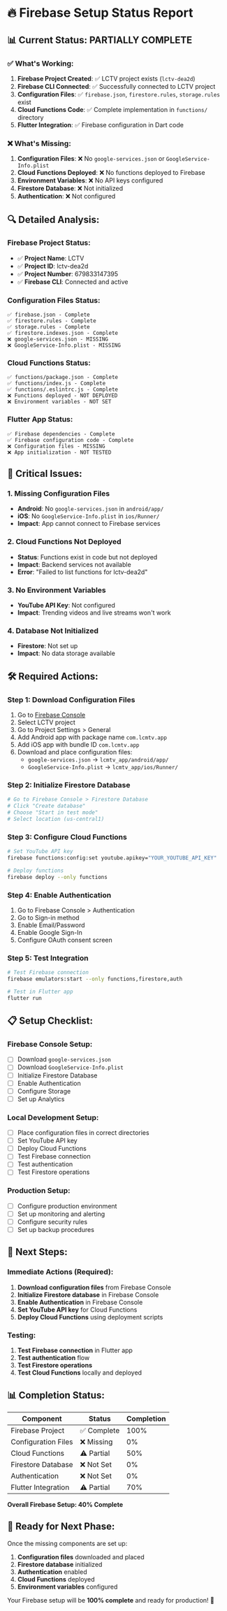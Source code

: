 # 🔥 Firebase Setup Status Report

## 📊 **Current Status: PARTIALLY COMPLETE**

### ✅ **What's Working:**
1. **Firebase Project Created**: ✅ LCTV project exists (`lctv-dea2d`)
2. **Firebase CLI Connected**: ✅ Successfully connected to LCTV project
3. **Configuration Files**: ✅ `firebase.json`, `firestore.rules`, `storage.rules` exist
4. **Cloud Functions Code**: ✅ Complete implementation in `functions/` directory
5. **Flutter Integration**: ✅ Firebase configuration in Dart code

### ❌ **What's Missing:**
1. **Configuration Files**: ❌ No `google-services.json` or `GoogleService-Info.plist`
2. **Cloud Functions Deployed**: ❌ No functions deployed to Firebase
3. **Environment Variables**: ❌ No API keys configured
4. **Firestore Database**: ❌ Not initialized
5. **Authentication**: ❌ Not configured

## 🔍 **Detailed Analysis:**

### **Firebase Project Status:**
- ✅ **Project Name**: LCTV
- ✅ **Project ID**: lctv-dea2d
- ✅ **Project Number**: 679833147395
- ✅ **Firebase CLI**: Connected and active

### **Configuration Files Status:**
```
✅ firebase.json - Complete
✅ firestore.rules - Complete  
✅ storage.rules - Complete
✅ firestore.indexes.json - Complete
❌ google-services.json - MISSING
❌ GoogleService-Info.plist - MISSING
```

### **Cloud Functions Status:**
```
✅ functions/package.json - Complete
✅ functions/index.js - Complete
✅ functions/.eslintrc.js - Complete
❌ Functions deployed - NOT DEPLOYED
❌ Environment variables - NOT SET
```

### **Flutter App Status:**
```
✅ Firebase dependencies - Complete
✅ Firebase configuration code - Complete
❌ Configuration files - MISSING
❌ App initialization - NOT TESTED
```

## 🚨 **Critical Issues:**

### **1. Missing Configuration Files**
- **Android**: No `google-services.json` in `android/app/`
- **iOS**: No `GoogleService-Info.plist` in `ios/Runner/`
- **Impact**: App cannot connect to Firebase services

### **2. Cloud Functions Not Deployed**
- **Status**: Functions exist in code but not deployed
- **Impact**: Backend services not available
- **Error**: "Failed to list functions for lctv-dea2d"

### **3. No Environment Variables**
- **YouTube API Key**: Not configured
- **Impact**: Trending videos and live streams won't work

### **4. Database Not Initialized**
- **Firestore**: Not set up
- **Impact**: No data storage available

## 🛠️ **Required Actions:**

### **Step 1: Download Configuration Files**
1. Go to [Firebase Console](https://console.firebase.google.com/)
2. Select LCTV project
3. Go to Project Settings > General
4. Add Android app with package name `com.lcmtv.app`
5. Add iOS app with bundle ID `com.lcmtv.app`
6. Download and place configuration files:
   - `google-services.json` → `lcmtv_app/android/app/`
   - `GoogleService-Info.plist` → `lcmtv_app/ios/Runner/`

### **Step 2: Initialize Firestore Database**
```bash
# Go to Firebase Console > Firestore Database
# Click "Create database"
# Choose "Start in test mode"
# Select location (us-central1)
```

### **Step 3: Configure Cloud Functions**
```bash
# Set YouTube API key
firebase functions:config:set youtube.apikey="YOUR_YOUTUBE_API_KEY"

# Deploy functions
firebase deploy --only functions
```

### **Step 4: Enable Authentication**
1. Go to Firebase Console > Authentication
2. Go to Sign-in method
3. Enable Email/Password
4. Enable Google Sign-In
5. Configure OAuth consent screen

### **Step 5: Test Integration**
```bash
# Test Firebase connection
firebase emulators:start --only functions,firestore,auth

# Test in Flutter app
flutter run
```

## 📋 **Setup Checklist:**

### **Firebase Console Setup:**
- [ ] Download `google-services.json`
- [ ] Download `GoogleService-Info.plist`
- [ ] Initialize Firestore Database
- [ ] Enable Authentication
- [ ] Configure Storage
- [ ] Set up Analytics

### **Local Development Setup:**
- [ ] Place configuration files in correct directories
- [ ] Set YouTube API key
- [ ] Deploy Cloud Functions
- [ ] Test Firebase connection
- [ ] Test authentication
- [ ] Test Firestore operations

### **Production Setup:**
- [ ] Configure production environment
- [ ] Set up monitoring and alerting
- [ ] Configure security rules
- [ ] Set up backup procedures

## 🎯 **Next Steps:**

### **Immediate Actions (Required):**
1. **Download configuration files** from Firebase Console
2. **Initialize Firestore database** in Firebase Console
3. **Enable Authentication** in Firebase Console
4. **Set YouTube API key** for Cloud Functions
5. **Deploy Cloud Functions** using deployment scripts

### **Testing:**
1. **Test Firebase connection** in Flutter app
2. **Test authentication** flow
3. **Test Firestore operations**
4. **Test Cloud Functions** locally and deployed

## 📊 **Completion Status:**

| Component | Status | Completion |
|-----------|--------|------------|
| Firebase Project | ✅ Complete | 100% |
| Configuration Files | ❌ Missing | 0% |
| Cloud Functions | ⚠️ Partial | 50% |
| Firestore Database | ❌ Not Set | 0% |
| Authentication | ❌ Not Set | 0% |
| Flutter Integration | ⚠️ Partial | 70% |

**Overall Firebase Setup: 40% Complete**

## 🚀 **Ready for Next Phase:**

Once the missing components are set up:
1. **Configuration files** downloaded and placed
2. **Firestore database** initialized
3. **Authentication** enabled
4. **Cloud Functions** deployed
5. **Environment variables** configured

Your Firebase setup will be **100% complete** and ready for production! 🎉
